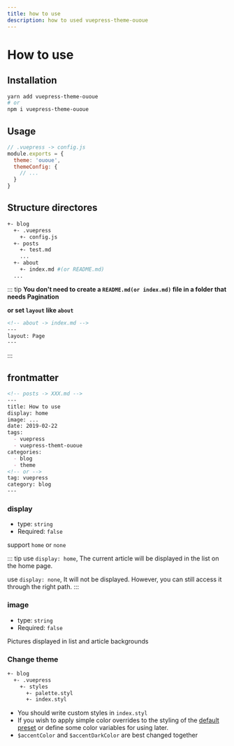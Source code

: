 ```yaml
---
title: how to use
description: how to used vuepress-theme-ououe
---
```


# How to use

## Installation

``` sh
yarn add vuepress-theme-ououe
# or
npm i vuepress-theme-ououe
```

## Usage

``` js
// .vuepress -> config.js
module.exports = {
  theme: 'ououe',
  themeConfig: {
    // ...
  }
}
```

## Structure directores

``` sh
+- blog
  +- .vuepress
    +- config.js
  +- posts
    +- test.md
    ...
  +- about
    +- index.md #(or README.md)
  ...
```

::: tip
**You don't need to create a `README.md(or index.md)` file in a folder that needs Pagination**

**or set `layout` like `about`**

``` md
<!-- about -> index.md -->
---
layout: Page
---
```

:::

## frontmatter

``` md
<!-- posts -> XXX.md -->
---
title: How to use
display: home
image: ...
date: 2019-02-22
tags:
  - vuepress
  - vuepress-themt-ououe
categories:
  - blog
  - theme
<!-- or -->
tag: vuepress
category: blog
---
```

### display

- type: `string`
- Required: `false`

support `home` or `none`

::: tip
use `display: home`, The current article will be displayed in the list on the home page.

use `display: none`, It will not be displayed. However, you can still access it through the right path.
:::

### image

- type: `string`
- Required: `false`

Pictures displayed in list and article backgrounds

### Change theme

``` sh
+- blog
  +- .vuepress
    +- styles
      +- palette.styl
      +- index.styl
```

- You should write custom styles in `index.styl`
- If you wish to apply simple color overrides to the styling of the [default preset](https://github.com/tolking/vuepress-theme-ououe/blob/master/styles/palette.styl) or define some color variables for using later.
- `$accentColor` and `$accentDarkColor` are best changed together
